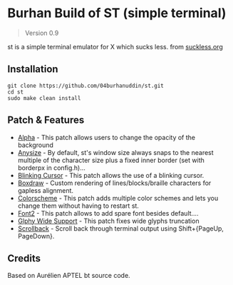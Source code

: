 # Burhan Build of ST (simple terminal)

> Version 0.9

st is a simple terminal emulator for X which sucks less. from [suckless.org](https://suckless.org/)

## Installation

```shell
git clone https://github.com/04burhanuddin/st.git
cd st
sudo make clean install
```

## Patch & Features

- [Alpha](https://st.suckless.org/patches/alpha/) - This patch allows users to change the opacity of the background
- [Anysize](https://st.suckless.org/patches/anysize/) - By default, st's window size always snaps to the nearest multiple of the character size plus a fixed inner border (set with borderpx in config.h)...
- [Blinking Cursor](https://st.suckless.org/patches/blinking_cursor/) - This patch allows the use of a blinking cursor.
- [Boxdraw](https://st.suckless.org/patches/boxdraw/) - Custom rendering of lines/blocks/braille characters for gapless alignment.
- [Colorscheme](https://st.suckless.org/patches/colorschemes/) - This patch adds multiple color schemes and lets you change them without having to restart st.
- [Font2](https://st.suckless.org/patches/font2/) - This patch allows to add spare font besides default....
- [Glphy Wide Support](https://st.suckless.org/patches/glyph_wide_support/) - This patch fixes wide glyphs truncation
- [Scrollback](https://st.suckless.org/patches/scrollback/) - Scroll back through terminal output using Shift+{PageUp, PageDown}.

## Credits

Based on Aurélien APTEL <aurelien dot aptel at gmail dot com> bt source code.